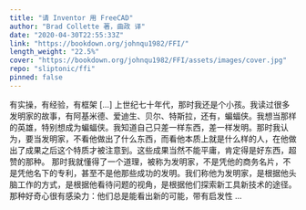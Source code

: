```yaml
---
title: "请 Inventor 用 FreeCAD"
author: "Brad Collette 著，曲政 译"
date: "2020-04-30T22:55:33Z"
link: "https://bookdown.org/johnqu1982/FFI/"
length_weight: "22.5%"
cover: "https://bookdown.org/johnqu1982/FFI/assets/images/cover.jpg"
repo: "sliptonic/ffi"
pinned: false
---
```


有实操，有经验，有框架 [...] 上世纪七十年代，那时我还是个小孩。我读过很多发明家的故事，有阿基米德、爱迪生、贝尔、特斯拉，还有，蝙蝠侠。我想当那样的英雄，特别想成为蝙蝠侠。我知道自己只差一样东西，差一样发明。那时我认为，要当发明家，不看他做出了什么东西，而看他本质上就是什么样的人，在他做出了成果之后这个特质才被注意到。这些成果当然不能平庸，肯定得是好东西，超赞的那种。 那时我就懂得了一个道理，被称为发明家，不是凭他的商务名片，不是凭他名下的专利，甚至不是他那些成功的发明。我们称他为发明家，是根据他头脑工作的方式，是根据他看待问题的视角，是根据他们探索新工具新技术的途径。那种好奇心很有感染力：他们总是能看出新的可能，带有启发性 ...
